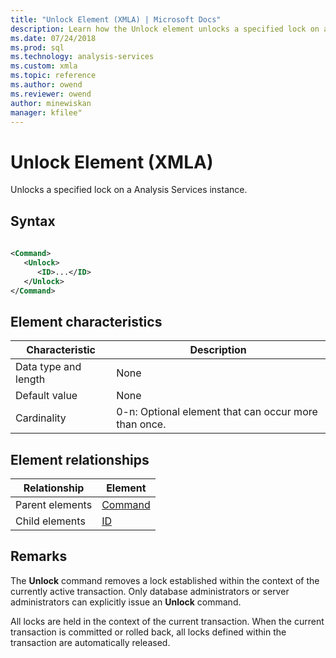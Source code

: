 ```yaml
---
title: "Unlock Element (XMLA) | Microsoft Docs"
description: Learn how the Unlock element unlocks a specified lock on a Analysis Services instance.
ms.date: 07/24/2018
ms.prod: sql
ms.technology: analysis-services
ms.custom: xmla
ms.topic: reference
ms.author: owend
ms.reviewer: owend
author: minewiskan
manager: kfilee"
---
```

# Unlock Element (XMLA)

  Unlocks a specified lock on a Analysis Services instance.  
  
## Syntax  
  
```xml  
  
<Command>  
   <Unlock>  
      <ID>...</ID>  
   </Unlock>  
</Command>  
```  
  
## Element characteristics  
  
|Characteristic|Description|  
|--------------------|-----------------|  
|Data type and length|None|  
|Default value|None|  
|Cardinality|0-n: Optional element that can occur more than once.|  
  
## Element relationships  
  
|Relationship|Element|  
|------------------|-------------|  
|Parent elements|[Command](../xml-elements-properties/command-element-xmla.md)|  
|Child elements|[ID](../xml-elements-properties/id-element-xmla.md)|  
  
## Remarks  
 The **Unlock** command removes a lock established within the context of the currently active transaction. Only database administrators or server administrators can explicitly issue an **Unlock** command.  
  
 All locks are held in the context of the current transaction. When the current transaction is committed or rolled back, all locks defined within the transaction are automatically released.  
